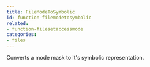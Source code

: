 ```yaml
---
title: FileModeToSymbolic
id: function-filemodetosymbolic
related:
- function-filesetaccessmode
categories:
- files
---
```


Converts a mode mask to it's symbolic representation.